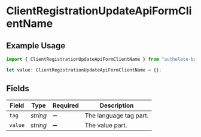 # ClientRegistrationUpdateApiFormClientName

## Example Usage

```typescript
import { ClientRegistrationUpdateApiFormClientName } from "authelete-bundled/models/operations";

let value: ClientRegistrationUpdateApiFormClientName = {};
```

## Fields

| Field                  | Type                   | Required               | Description            |
| ---------------------- | ---------------------- | ---------------------- | ---------------------- |
| `tag`                  | *string*               | :heavy_minus_sign:     | The language tag part. |
| `value`                | *string*               | :heavy_minus_sign:     | The value part.        |
